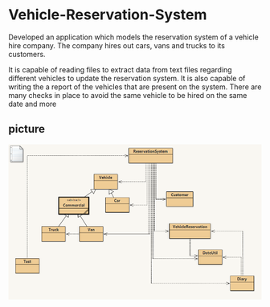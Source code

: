 # Vehicle-Reservation-System
Developed an application which models the reservation system of a vehicle hire company.  The company hires out cars, vans and trucks to its customers.

It is capable of reading files to extract data from text files regarding different vehicles to update the reservation system.
It is also capable of writing the a report of the vehicles that are present on the system. 
There are many checks in place to avoid the same vehicle to be hired on the same date and more

## picture
![picture](https://github.com/moh-patel/Vehicle-Reservation-System/blob/main/Project.PNG "League")
